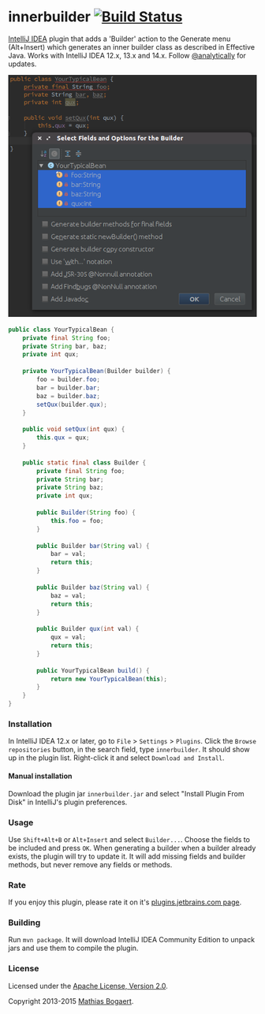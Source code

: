 innerbuilder [![Build Status](https://travis-ci.org/analytically/innerbuilder.svg?branch=master)](https://travis-ci.org/analytically/innerbuilder)
============

[IntelliJ IDEA](http://www.jetbrains.com/idea/) plugin that adds a 'Builder' action to the Generate menu (Alt+Insert)
which generates an inner builder class as described in Effective Java. Works with IntelliJ IDEA 12.x, 13.x and 14.x.
Follow [@analytically](http://twitter.com/analytically) for updates.

![screenshot](screenshot.png)

```java
public class YourTypicalBean {
    private final String foo;
    private String bar, baz;
    private int qux;

    private YourTypicalBean(Builder builder) {
        foo = builder.foo;
        bar = builder.bar;
        baz = builder.baz;
        setQux(builder.qux);
    }

    public void setQux(int qux) {
        this.qux = qux;
    }

    public static final class Builder {
        private final String foo;
        private String bar;
        private String baz;
        private int qux;

        public Builder(String foo) {
            this.foo = foo;
        }

        public Builder bar(String val) {
            bar = val;
            return this;
        }

        public Builder baz(String val) {
            baz = val;
            return this;
        }

        public Builder qux(int val) {
            qux = val;
            return this;
        }

        public YourTypicalBean build() {
            return new YourTypicalBean(this);
        }
    }
}
```

### Installation

In IntelliJ IDEA 12.x or later, go to `File` > `Settings` > `Plugins`. Click the `Browse repositories` button, in
the search field, type `innerbuilder`. It should show up in the plugin list. Right-click it and select `Download and Install`.

#### Manual installation

Download the plugin jar `innerbuilder.jar` and select "Install Plugin From Disk" in IntelliJ's plugin preferences.

### Usage

Use `Shift+Alt+B` or `Alt+Insert` and select `Builder...`. Choose the fields to be included and press `OK`. When generating a
builder when a builder already exists, the plugin will try to update it. It will add missing fields and builder methods, but
never remove any fields or methods.

### Rate

If you enjoy this plugin, please rate it on it's [plugins.jetbrains.com page](http://plugins.jetbrains.com/plugin/7354).

### Building

Run `mvn package`. It will download IntelliJ IDEA Community Edition to unpack jars and use them to compile the plugin.

### License

Licensed under the [Apache License, Version 2.0](http://www.apache.org/licenses/LICENSE-2.0).

Copyright 2013-2015 [Mathias Bogaert](mailto:mathias.bogaert@gmail.com).
